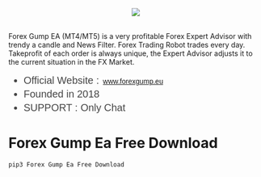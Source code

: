 <h1></h1>
<p>
<p>&nbsp;</p><div class="separator" style="clear: both; text-align: center;"><a href="https://transactions.sendowl.com/stores/14439/262454" rel="nofollow" style="margin-left: 1em; margin-right: 1em;" target="_blank"><img border="0" data-original-height="49" data-original-width="234" src="https://blogger.googleusercontent.com/img/b/R29vZ2xl/AVvXsEjTTcNnQiOjzjZ7zNkqMg9gbk_byhDQrOhtZWHWl-7NnaYSjKCqEBysJNfolRRYDpUhKn8frB4d5BSM3WIg7-UGkkhSafDDGMarzmuD8YDhH8aooWft-rhI9Dfv8Ee1A8ndznRt7NyY9_6nvmtz-VapSBQEcyFF-rcqCfB_824OuaK7ldJyX_BjDhz34g/s16000/button.png" /></a></div><br /><p></p><p>Forex Gump EA (MT4/MT5) is a very profitable Forex Expert Advisor with trendy a candle and News Filter. Forex Trading Robot trades every day. Takeprofit of each order is always unique, the Expert Advisor adjusts it to the current situation in the FX Market.</p><ul style="background-color: #fdfdfd; box-sizing: inherit; color: #464646; font-family: &quot;Source Sans Pro&quot;, Helvetica, arial, sans-serif; font-size: 20px; font-variant-ligatures: normal; margin: 15px 0px 0px 30px; orphans: 2; padding: 0px; text-decoration-thickness: initial; widows: 2;"><li style="box-sizing: inherit; padding: 2px 0px;">Official Website&nbsp;:<span face="Primary, Biennale, system-ui, -apple-system, &quot;Segoe UI&quot;, Roboto, &quot;Helvetica Neue&quot;, Arial, &quot;Noto Sans&quot;, &quot;Liberation Sans&quot;, sans-serif, &quot;Apple Color Emoji&quot;, &quot;Segoe UI Emoji&quot;, &quot;Segoe UI Symbol&quot;, &quot;Noto Color Emoji&quot;" style="background-color: white; caret-color: rgb(34, 34, 34); color: #222222; font-size: 14px;">&nbsp; <a href="https://transactions.sendowl.com/stores/14439/262454">www.forexgump.eu</a></span></li><li style="box-sizing: inherit; padding: 2px 0px;">Founded in 2018</li><li style="box-sizing: inherit; padding: 2px 0px;">SUPPORT : Only Chat</li></ul>

# Forex Gump Ea Free Download
```bash
pip3 Forex Gump Ea Free Download